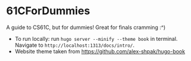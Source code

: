 # 61CForDummies
A guide to CS61C, but for dummies! Great for finals cramming :^)

- To run locally: run `hugo server --minify --theme book` in terminal. Navigate to `http://localhost:1313/docs/intro/`.
- Website theme taken from https://github.com/alex-shpak/hugo-book


